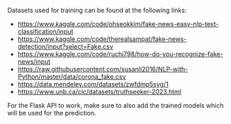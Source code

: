 Datasets used for training can be found at the following links:

- https://www.kaggle.com/code/ohseokkim/fake-news-easy-nlp-text-classification/input
- https://www.kaggle.com/code/therealsampat/fake-news-detection/input?select=Fake.csv
- https://www.kaggle.com/code/ruchi798/how-do-you-recognize-fake-news/input
- https://raw.githubusercontent.com/susanli2016/NLP-with-Python/master/data/corona_fake.csv
- https://data.mendeley.com/datasets/zwfdmp5syg/1
- https://www.unb.ca/cic/datasets/truthseeker-2023.html

For the Flask API to work, make sure to also add the trained models which will be used for the prediction.
